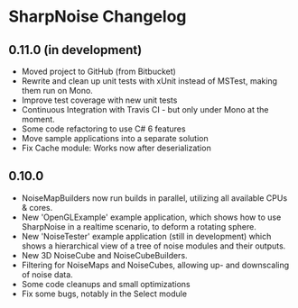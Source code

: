 # SharpNoise Changelog

## 0.11.0 (in development)

- Moved project to GitHub (from Bitbucket)
- Rewrite and clean up unit tests with xUnit instead of MSTest, making them run on Mono.
- Improve test coverage with new unit tests
- Continuous Integration with Travis CI - but only under Mono at the moment.
- Some code refactoring to use C# 6 features
- Move sample applications into a separate solution
- Fix Cache module: Works now after deserialization

## 0.10.0

- NoiseMapBuilders now run builds in parallel, utilizing all available CPUs & cores. 
- New 'OpenGLExample' example application, which shows how to use SharpNoise in a realtime scenario, to deform a rotating sphere. 
- New 'NoiseTester' example application (still in development) which shows a hierarchical view of a tree of noise modules and their outputs. 
- New 3D NoiseCube and NoiseCubeBuilders. 
- Filtering for NoiseMaps and NoiseCubes, allowing up- and downscaling of noise data. 
- Some code cleanups and small optimizations 
- Fix some bugs, notably in the Select module
